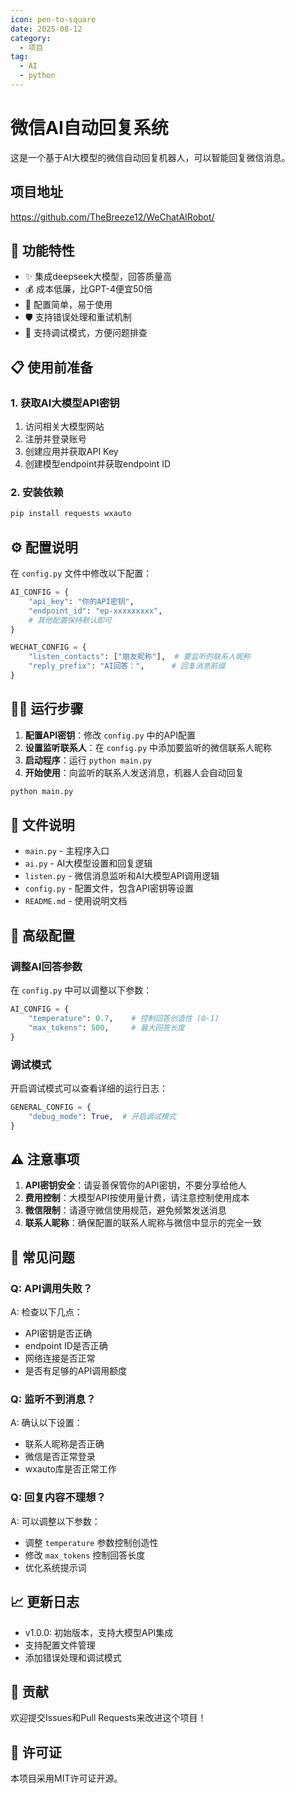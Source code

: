 ```yaml
---
icon: pen-to-square
date: 2025-08-12
category:
  - 项目
tag:
  - AI
  - python
---
```


# 微信AI自动回复系统

这是一个基于AI大模型的微信自动回复机器人，可以智能回复微信消息。

## 项目地址

https://github.com/TheBreeze12/WeChatAIRobot/

## 🚀 功能特性

- ✨ 集成deepseek大模型，回答质量高
- 💰 成本低廉，比GPT-4便宜50倍
- 🔧 配置简单，易于使用
- 🛡️ 支持错误处理和重试机制
- 📝 支持调试模式，方便问题排查

## 📋 使用前准备

### 1. 获取AI大模型API密钥

1. 访问相关大模型网站
2. 注册并登录账号
3. 创建应用并获取API Key
4. 创建模型endpoint并获取endpoint ID

### 2. 安装依赖

```bash
pip install requests wxauto
```

## ⚙️ 配置说明

在 `config.py` 文件中修改以下配置：

```python
AI_CONFIG = {
    "api_key": "你的API密钥",         
    "endpoint_id": "ep-xxxxxxxxx",  
    # 其他配置保持默认即可
}

WECHAT_CONFIG = {
    "listen_contacts": ["朋友昵称"],  # 要监听的联系人昵称
    "reply_prefix": "AI回答：",      # 回复消息前缀
}
```

## 🏃‍♂️ 运行步骤

1. **配置API密钥**：修改 `config.py` 中的API配置
2. **设置监听联系人**：在 `config.py` 中添加要监听的微信联系人昵称
3. **启动程序**：运行 `python main.py`
4. **开始使用**：向监听的联系人发送消息，机器人会自动回复

```bash
python main.py
```

## 📁 文件说明

- `main.py` - 主程序入口
- `ai.py` - AI大模型设置和回复逻辑
- `listen.py` - 微信消息监听和AI大模型API调用逻辑
- `config.py` - 配置文件，包含API密钥等设置
- `README.md` - 使用说明文档

## 🔧 高级配置

### 调整AI回答参数

在 `config.py` 中可以调整以下参数：

```python
AI_CONFIG = {
    "temperature": 0.7,    # 控制回答创造性 (0-1)
    "max_tokens": 500,     # 最大回答长度
}
```

### 调试模式

开启调试模式可以查看详细的运行日志：

```python
GENERAL_CONFIG = {
    "debug_mode": True,  # 开启调试模式
}
```

## ⚠️ 注意事项

1. **API密钥安全**：请妥善保管你的API密钥，不要分享给他人
2. **费用控制**：大模型API按使用量计费，请注意控制使用成本
3. **微信限制**：请遵守微信使用规范，避免频繁发送消息
4. **联系人昵称**：确保配置的联系人昵称与微信中显示的完全一致

## 🐛 常见问题

### Q: API调用失败？
A: 检查以下几点：
- API密钥是否正确
- endpoint ID是否正确
- 网络连接是否正常
- 是否有足够的API调用额度

### Q: 监听不到消息？
A: 确认以下设置：
- 联系人昵称是否正确
- 微信是否正常登录
- wxauto库是否正常工作

### Q: 回复内容不理想？
A: 可以调整以下参数：
- 调整 `temperature` 参数控制创造性
- 修改 `max_tokens` 控制回答长度
- 优化系统提示词

## 📈 更新日志

- v1.0.0: 初始版本，支持大模型API集成
- 支持配置文件管理
- 添加错误处理和调试模式

## 🤝 贡献

欢迎提交Issues和Pull Requests来改进这个项目！

## 📄 许可证

本项目采用MIT许可证开源。